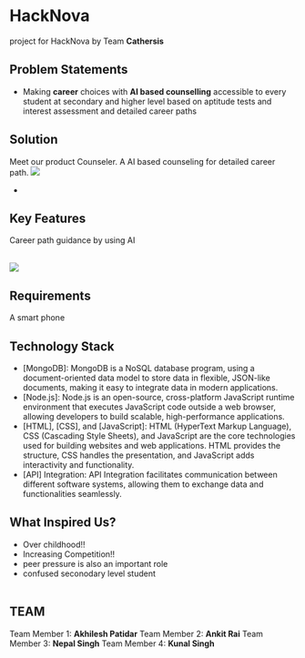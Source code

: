 # HackNova

project for HackNova by Team **Cathersis**

## Problem Statements

- Making **career** choices with **AI based counselling** accessible to every student at
  secondary and higher level based on aptitude tests and interest assessment and
  detailed career paths

## Solution

Meet our product Counseler. A AI based counseling for detailed career path.
<img  src="../HackNova/public/Screenshot_20240312_075325.png"/>
<!-- ![Banner](https://github.com/itexpert2572000/Dbuz/blob/master/Images/Git%20banner.jpg) -->

-

## Key Features

Career path guidance by using AI</br>

</br>
<img  src="../HackNova/public/Screenshot_20240312_075905.png"/>

<!-- ![gif](https://github.com/itexpert2572000/Dbuz/blob/master/Images/Bus%20GIF-downsized_large.gif) -->

## Requirements

A smart phone

## Technology Stack

- [MongoDB]: MongoDB is a NoSQL database program, using a document-oriented data model to store data in flexible, JSON-like documents, making it easy to integrate data in modern applications.
- [Node.js]: Node.js is an open-source, cross-platform JavaScript runtime environment that executes JavaScript code outside a web browser, allowing developers to build scalable, high-performance applications.
- [HTML], [CSS], and [JavaScript]: HTML (HyperText Markup Language), CSS (Cascading Style Sheets), and JavaScript are the core technologies used for building websites and web applications. HTML provides the structure, CSS handles the presentation, and JavaScript adds interactivity and functionality.
- [API] Integration: API Integration facilitates communication between different software systems, allowing them to exchange data and functionalities seamlessly.

## What Inspired Us?

- Over childhood!!
- Increasing Competition!!
- peer pressure is also an important role 
- confused seconodary level student </br>
  </br>


## TEAM
Team Member 1: **Akhilesh Patidar**
Team Member 2: **Ankit Rai** 
Team Member 3: **Nepal Singh**
Team Member 4: **Kunal Singh** 
